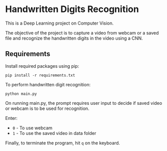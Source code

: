 # Handwritten Digits Recognition

This is a Deep Learning project on Computer Vision.
    
The objective of the project is to capture a video from webcam or a saved file and recognize the handwritten digits in the video using a CNN.
    
## Requirements

Install required packages using pip:

```
pip install -r requirements.txt
```

To perform handwritten digit recognition:

```
python main.py
```

On running main.py, the prompt requires user input to decide if saved video or webcam is to be used for recognition. 

Enter:

- `0` - To use webcam
- `1` - To use the saved video in data folder

Finally, to terminate the program, hit `q` on the keyboard.